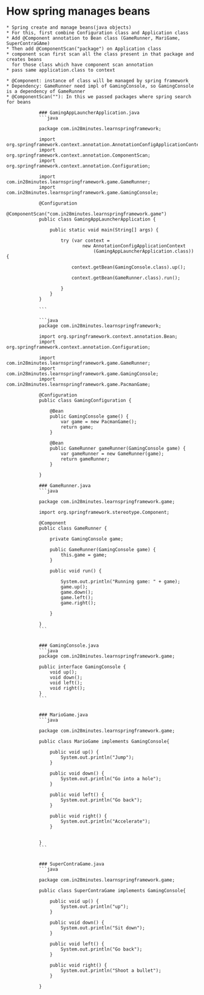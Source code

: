 # How spring manages beans
	* Spring create and manage beans(java objects)
	* For this, first combine Configuration class and Application class
	* Add @Component annotation to Bean class (GameRunner, MariGame, SuperContraGAme)
	* Then add @ComponentScan("package") on Application class
	* component scan first scan all the class present in that package and creates beans 
	  for those class which have component scan annotation
	* pass same application.class to context
   
    * @Component: instance of class will be managed by spring framework
	* Dependency: GameRunner need impl of GamingConsole, so GamingConsole is a dependency of GameRunner
	* @ComponentScan(""): In this we passed packages where spring search for beans

				### GamingAppLauncherApplication.java
				```java

				package com.in28minutes.learnspringframework;

				import org.springframework.context.annotation.AnnotationConfigApplicationContext;
				import org.springframework.context.annotation.ComponentScan;
				import org.springframework.context.annotation.Configuration;

				import com.in28minutes.learnspringframework.game.GameRunner;
				import com.in28minutes.learnspringframework.game.GamingConsole;

				@Configuration
				@ComponentScan("com.in28minutes.learnspringframework.game")
				public class GamingAppLauncherApplication {
					
					public static void main(String[] args) {

						try (var context = 
								new AnnotationConfigApplicationContext
									(GamingAppLauncherApplication.class)) {

							context.getBean(GamingConsole.class).up();
							
							context.getBean(GameRunner.class).run();

						}
					}
				}

				```

				```java
				package com.in28minutes.learnspringframework;

				import org.springframework.context.annotation.Bean;
				import org.springframework.context.annotation.Configuration;

				import com.in28minutes.learnspringframework.game.GameRunner;
				import com.in28minutes.learnspringframework.game.GamingConsole;
				import com.in28minutes.learnspringframework.game.PacmanGame;

				@Configuration
				public class GamingConfiguration {

					@Bean
					public GamingConsole game() {
						var game = new PacmanGame();
						return game;
					}

					@Bean
					public GameRunner gameRunner(GamingConsole game) {
						var gameRunner = new GameRunner(game);
						return gameRunner;
					}

				}

				### GameRunner.java
				```java

				package com.in28minutes.learnspringframework.game;

				import org.springframework.stereotype.Component;

				@Component
				public class GameRunner {
					
					private GamingConsole game;
					
					public GameRunner(GamingConsole game) {
						this.game = game;
					}

					public void run() {
						
						System.out.println("Running game: " + game);
						game.up();
						game.down();
						game.left();
						game.right();
						
					}

				}
				```


				### GamingConsole.java
				```java
				package com.in28minutes.learnspringframework.game;

				public interface GamingConsole {
					void up();
					void down();
					void left();
					void right();
				}
				```


				### MarioGame.java
				```java

				package com.in28minutes.learnspringframework.game;

				public class MarioGame implements GamingConsole{
					
					public void up() {
						System.out.println("Jump");
					}

					public void down() {
						System.out.println("Go into a hole");
					}
					
					public void left() {
						System.out.println("Go back");
					}

					public void right() {
						System.out.println("Accelerate");
					}


				}
				```


				### SuperContraGame.java
				```java

				package com.in28minutes.learnspringframework.game;

				public class SuperContraGame implements GamingConsole{

					public void up() {
						System.out.println("up");
					}

					public void down() {
						System.out.println("Sit down");
					}
					
					public void left() {
						System.out.println("Go back");
					}

					public void right() {
						System.out.println("Shoot a bullet");
					}

				}



